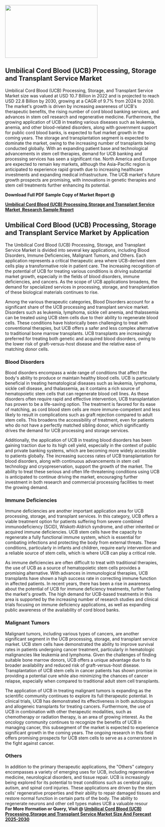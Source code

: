 <p><img class="alignnone size-medium wp-image-20088" src="https://ffe5etoiles.com/wp-content/uploads/2024/12/MST1-300x171.png" alt="" width="300" height="171" /></p><p> <h2>Umbilical Cord Blood (UCB) Processing, Storage and Transplant Service Market </h2><p>Umbilical Cord Blood (UCB) Processing, Storage, and Transplant Service Market size was valued at USD 10.7 Billion in 2022 and is projected to reach USD 22.8 Billion by 2030, growing at a CAGR of 9.7% from 2024 to 2030. The market's growth is driven by increasing awareness of UCB's therapeutic benefits, the rising number of cord blood banking services, and advances in stem cell research and regenerative medicine. Furthermore, the growing application of UCB in treating various diseases such as leukemia, anemia, and other blood-related disorders, along with government support for public cord blood banks, is expected to fuel market growth in the coming years. The storage and transplantation segment is expected to dominate the market, owing to the increasing number of transplants being conducted globally. With an expanding patient base and technological advancements in stem cell therapies, demand for UCB banking and processing services has seen a significant rise. North America and Europe are expected to remain key markets, although the Asia-Pacific region is anticipated to experience rapid growth due to increasing healthcare investments and expanding medical infrastructure. The UCB market's future growth prospects are promising, with innovations in genetic therapies and stem cell treatments further enhancing its potential.</p></p><p><strong>Download Full PDF Sample Copy of Market Report @</strong></p><p><strong><a href="https://www.verifiedmarketreports.com/download-sample/?rid=242756&utm_source=Sites-google&utm_medium=265" target="_blank">Umbilical Cord Blood (UCB) Processing,Storage and Transplant Service Market &nbsp;Research Sample Report</a></strong></p><p><h2>Umbilical Cord Blood (UCB) Processing, Storage and Transplant Service Market by Application</h2> <p>The Umbilical Cord Blood (UCB) Processing, Storage, and Transplant Service Market is divided into several key applications, including Blood Disorders, Immune Deficiencies, Malignant Tumors, and Others. Each application represents a critical therapeutic area where UCB-derived stem cells play a transformative role in patient care. The increasing recognition of the potential of UCB for treating various conditions is driving substantial market growth, especially in the fields of blood disorders, immune deficiencies, and cancers. As the scope of UCB applications broadens, the demand for specialized services in processing, storage, and transplantation of these biological materials continues to rise.</p> <p>Among the various therapeutic categories, Blood Disorders account for a significant share of the UCB processing and transplant service market. Disorders such as leukemia, lymphoma, sickle cell anemia, and thalassemia can be treated using UCB stem cells due to their ability to regenerate blood cells. These conditions have historically been challenging to treat with conventional therapies, but UCB offers a safer and less complex alternative to traditional bone marrow transplants. UCB transplants are increasingly preferred for treating both genetic and acquired blood disorders, owing to the lower risk of graft-versus-host disease and the relative ease of matching donor cells.</p> <h3>Blood Disorders</h3> <p>Blood disorders encompass a wide range of conditions that affect the body's ability to produce or maintain healthy blood cells. UCB is particularly beneficial in treating hematological diseases such as leukemia, lymphoma, sickle cell disease, and thalassemia, as it contains a rich source of hematopoietic stem cells that can regenerate blood cell lines. As these disorders often require rapid and effective intervention, UCB transplantation has proven to be a life-saving option. The treatment is favored for its ease of matching, as cord blood stem cells are more immune-competent and less likely to result in complications such as graft rejection compared to adult stem cells. This broadens the accessibility of treatment, even for patients who do not have a perfectly matched sibling donor, which significantly drives the demand for UCB processing and storage services.</p> <p>Additionally, the application of UCB in treating blood disorders has been gaining traction due to its high cell yield, especially in the context of public and private banking systems, which are becoming more widely accessible to patients globally. The increasing success rates of UCB transplantation for blood disorders, along with continuous advancements in stem cell technology and cryopreservation, support the growth of the market. The ability to treat these serious and often life-threatening conditions using UCB is anticipated to continue driving the market, encouraging further investment in both research and commercial processing facilities to meet the growing demand.</p> <h3>Immune Deficiencies</h3> <p>Immune deficiencies are another important application area for UCB processing, storage, and transplant services. In this category, UCB offers a viable treatment option for patients suffering from severe combined immunodeficiency (SCID), Wiskott-Aldrich syndrome, and other inherited or acquired immune deficiencies. UCB stem cells have the capacity to regenerate a fully functional immune system, which is essential for combating infections and protecting the body from external threats. These conditions, particularly in infants and children, require early intervention and a reliable source of stem cells, which is where UCB can play a critical role.</p> <p>As immune deficiencies are often difficult to treat with traditional therapies, the use of UCB as a source of hematopoietic stem cells provides a promising alternative. With advances in immunological therapies, UCB transplants have shown a high success rate in correcting immune function in affected patients. In recent years, there has been a rise in awareness about the potential of UCB for immune deficiency treatments, further fueling the market's growth. The high demand for UCB-based treatments in this area is supported by the increasing number of research studies and clinical trials focusing on immune deficiency applications, as well as expanding public awareness of the availability of cord blood banks.</p> <h3>Malignant Tumors</h3> <p>Malignant tumors, including various types of cancers, are another significant segment in the UCB processing, storage, and transplant service market. UCB stem cells have demonstrated the ability to improve survival rates in patients undergoing cancer treatment, particularly in hematologic malignancies like leukemia and lymphoma. Given the challenges of finding suitable bone marrow donors, UCB offers a unique advantage due to its broader availability and reduced risk of graft-versus-host disease. Transplantation of UCB stem cells in cancer patients has shown promise in providing a potential cure while also minimizing the chances of cancer relapse, especially when compared to traditional adult stem cell transplants.</p> <p>The application of UCB in treating malignant tumors is expanding as the scientific community continues to explore its full therapeutic potential. In clinical trials, UCB has demonstrated its effectiveness in both autologous and allogeneic transplants for treating cancers. Furthermore, the use of UCB in combination with other therapeutic modalities, such as chemotherapy or radiation therapy, is an area of growing interest. As the oncology community continues to recognize the benefits of UCB in managing cancer, this subsegment of the market is expected to experience significant growth in the coming years. The ongoing research in this field offers promising prospects for UCB stem cells to serve as a cornerstone in the fight against cancer.</p> <h3>Others</h3> <p>In addition to the primary therapeutic applications, the "Others" category encompasses a variety of emerging uses for UCB, including regenerative medicine, neurological disorders, and tissue repair. UCB is increasingly being explored for its potential to treat conditions such as cerebral palsy, autism, and spinal cord injuries. These applications are driven by the stem cells' regenerative properties and their ability to repair damaged tissues and restore normal function in certain parts of the body. The ability to regenerate neurons and other cell types makes UCB a valuable resour<strong><br />For More Iformation or Query, Visit @ <a href="https://www.verifiedmarketreports.com/product/umbilical-cord-blood-ucb-processing-storage-and-transplant-service-market/" target="_blank">Umbilical Cord Blood (UCB) Processing,Storage and Transplant Service Market Size And Forecast 2025-2030</a></strong></p>
